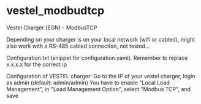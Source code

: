 # vestel_modbudtcp
Vestel Charger (EON) - ModbusTCP

Depending on your charger is on your local network (wifi or cabled), might also work with a RS-485 cabled connection, not tested...


Configuration.txt (snippet for configuration.yaml).
Remember to replace x.x.x.x for the correct ip

Configuration of VESTEL charger:
Go to the IP of your vestel charger, login as admin (default: admin/admin)
You have to enable "Local Load Management", in "Load Management Option", select "Modbus TCP", and save


